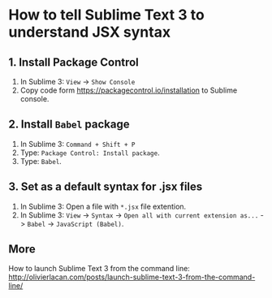 # How to tell Sublime Text 3 to understand JSX syntax

## 1. Install Package Control
1. In Sublime 3: `View` -> `Show Console`
2. Copy code form https://packagecontrol.io/installation to Sublime console. 

## 2. Install `Babel` package

1. In Sublime 3: `Command + Shift + P`
2. Type: `Package Control: Install package`.
3. Type: `Babel`.

## 3. Set as a default syntax for .jsx files

1. In Sublime 3: Open a file with `*.jsx` file extention.
2. In Sublime 3: `View` -> `Syntax` -> `Open all with current extension as...` -> `Babel` -> `JavaScript (Babel)`.

## More

How to launch Sublime Text 3 from the command line: http://olivierlacan.com/posts/launch-sublime-text-3-from-the-command-line/
